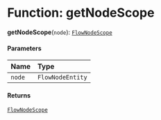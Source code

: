 # Function: getNodeScope

**getNodeScope**(`node`): [`FlowNodeScope`](/auto-docs/variable-layout/interfaces/FlowNodeScope.md)

#### Parameters

| Name | Type |
| :------ | :------ |
| `node` | `FlowNodeEntity` |

#### Returns

[`FlowNodeScope`](/auto-docs/variable-layout/interfaces/FlowNodeScope.md)

